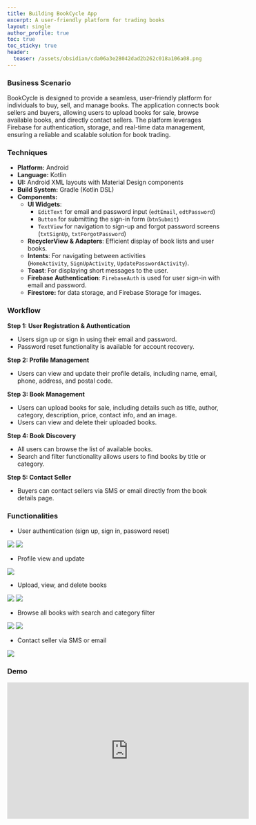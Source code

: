 ```yaml
---
title: Building BookCycle App
excerpt: A user-friendly platform for trading books
layout: single
author_profile: true
toc: true
toc_sticky: true
header:
  teaser: /assets/obsidian/cda06a3e28042dad2b262c018a106a08.png
---
```

### Business Scenario

BookCycle is designed to provide a seamless, user-friendly platform for individuals to buy, sell, and manage books. The application connects book sellers and buyers, allowing users to upload books for sale, browse available books, and directly contact sellers. The platform leverages Firebase for authentication, storage, and real-time data management, ensuring a reliable and scalable solution for book trading.

### Techniques

- **Platform:** Android
- **Language:** Kotlin
- **UI:** Android XML layouts with Material Design components
- **Build System:** Gradle (Kotlin DSL)
- **Components:**
	- **UI Widgets**:
	    - `EditText` for email and password input (`edtEmail`, `edtPassword`)
	    - `Button` for submitting the sign-in form (`btnSubmit`)
	    - `TextView` for navigation to sign-up and forgot password screens (`txtSignUp`, `txtForgotPassword`)
	- **RecyclerView & Adapters**: Efficient display of book lists and user books.
	- **Intents**: For navigating between activities (`HomeActivity`, `SignUpActivity`, `UpdatePasswordActivity`).
	- **Toast**: For displaying short messages to the user.
	- **Firebase Authentication**: `FirebaseAuth` is used for user sign-in with email and password.
	- **Firestore:** for data storage, and Firebase Storage for images.


### Workflow

**Step 1: User Registration & Authentication**
- Users sign up or sign in using their email and password.
- Password reset functionality is available for account recovery.

**Step 2: Profile Management**
- Users can view and update their profile details, including name, email, phone, address, and postal code.

**Step 3: Book Management**
- Users can upload books for sale, including details such as title, author, category, description, price, contact info, and an image.
- Users can view and delete their uploaded books.

**Step 4: Book Discovery**
- All users can browse the list of available books.
- Search and filter functionality allows users to find books by title or category.

**Step 5: Contact Seller**
- Buyers can contact sellers via SMS or email directly from the book details page.

### Functionalities

- User authentication (sign up, sign in, password reset)

<img src="/assets/obsidian/0fb06eddd4c3de03387aace91ad49ac9.png" />

<img src="/assets/obsidian/e51c569f5cc80e8228079f449e1a9283.png" />

- Profile view and update

<img src="/assets/obsidian/32525317a9abebc5e5f91403c0b84ef8.png" />

- Upload, view, and delete books

<img src="/assets/obsidian/bdba784dbf9343145b6df86f90091fda.png" />

<img src="/assets/obsidian/57be6f0b730df5fecf37f819683f9669.png" />

- Browse all books with search and category filter

<img src="/assets/obsidian/cda06a3e28042dad2b262c018a106a08.png" />

<img src="/assets/obsidian/0ef0075036dc3fc4e9ab4745969bf13d.png" />

- Contact seller via SMS or email

<img src="/assets/obsidian/c5ba3639a873123bdc590b9492d2947e.png" />


### Demo

<iframe width="560" height="315" src="https://www.youtube.com/embed/7-ZVZk0H8uo?si=nwBECvhmEYDxpAn9" title="YouTube video player" frameborder="0" allow="accelerometer; autoplay; clipboard-write; encrypted-media; gyroscope; picture-in-picture; web-share" referrerpolicy="strict-origin-when-cross-origin" allowfullscreen></iframe>

